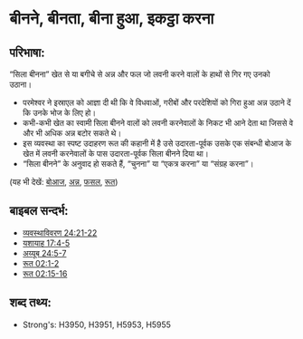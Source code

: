 # बीनने, बीनता, बीना हुआ, इकट्ठा करना #

## परिभाषा: ##

“सिला बीनना” खेत से या बगीचे से अन्न और फल जो लवनी करने वालों के हाथों से गिर गए उनको उठाना।

* परमेश्वर ने इस्राएल को आज्ञा दी थी कि वे विधवाओं, गरीबों और परदेशियों को गिरा हुआ अन्न उठाने दें कि उनके भोज के लिए हो।
* कभी-कभी खेत का स्वामी सिला बीनने वालों को लवनी करनेवालों के निकट भी आने देता था जिससे वे और भी अधिक अन्न बटोर सकते थे।
* इस व्यवस्था का स्पष्ट उदाहरण रूत की कहानी में है उसे उदारता-पूर्वक उसके एक संबन्धी बोआज के खेत में लवनी करनेवालों के पास उदारता-पूर्वक सिला बीनने दिया था।
* “सिला बीनने” के अनुवाद हो सकते हैं, “चुनना” या “एकत्र करना” या “संग्रह करना”।

(यह भी देखें: [बोआज](../names/boaz.md), [अन्न](../other/grain.md), [फसल](../other/harvest.md), [रूत](../names/ruth.md))

## बाइबल सन्दर्भ: ##

* [व्यवस्थाविवरण 24:21-22](rc://en/tn/help/deu/24/21)
* [यशायाह 17:4-5](rc://en/tn/help/isa/17/04)
* [अय्यूब 24:5-7](rc://en/tn/help/job/24/05)
* [रूत 02:1-2](rc://en/tn/help/rut/02/01)
* [रूत 02:15-16](rc://en/tn/help/rut/02/15)

## शब्द तथ्य: ##

* Strong's: H3950, H3951, H5953, H5955